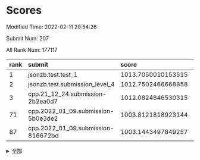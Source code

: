 # Scores

Modified Time: 2022-02-11 20:54:26

Submit Num: 207

All Rank Num: 177117

| rank |               submit               |       score        |       sigma        | pk_num |
| :--- | :--------------------------------- | :----------------- | :----------------- | :----- |
| 1    | jsonzb.test.test_1                 | 1013.7050010153515 | 0.8275219565201558 | 3418   |
| 2    | jsonzb.test.submission_level_4     | 1012.7502466668858 | 0.7857929996065111 | 3427   |
| 3    | cpp.21_12_24.submission-2b2ea0d7   | 1012.0824846530315 | 0.7700804629449479 | 3422   |
| 71   | cpp.2022_01_09.submission-5b0e3de2 | 1003.8121818923144 | 0.7163897482238655 | 3422   |
| 87   | cpp.2022_01_09.submission-816672bd | 1003.1443497849257 | 0.7203134413931814 | 3417   |


<details>
<summary>全部</summary>

| rank |                 submit                 |       score        |       sigma        | pk_num |
| :--- | :------------------------------------- | :----------------- | :----------------- | :----- |
| 1    | jsonzb.test.test_1                     | 1013.7050010153515 | 0.8275219565201558 | 3418   |
| 2    | jsonzb.test.submission_level_4         | 1012.7502466668858 | 0.7857929996065111 | 3427   |
| 3    | cpp.21_12_24.submission-2b2ea0d7       | 1012.0824846530315 | 0.7700804629449479 | 3422   |
| 4    | gobigger.level_3.submission_level_3_36 | 1011.5559817573059 | 0.7957849234606431 | 3425   |
| 5    | gobigger.level_3.submission_level_3_13 | 1011.27347634922   | 0.7777843935553418 | 3426   |
| 6    | gobigger.level_3.submission_level_3_15 | 1011.1925367689648 | 0.7629053555324924 | 3427   |
| 7    | gobigger.level_3.submission_level_3_40 | 1011.1596384745122 | 0.7563912887096121 | 3424   |
| 8    | gobigger.level_3.submission_level_3_9  | 1010.967518429828  | 0.7653929963813064 | 3422   |
| 9    | gobigger.level_3.submission_level_3_38 | 1010.8248974295652 | 0.7666292411128481 | 3424   |
| 10   | gobigger.level_3.submission_level_3_28 | 1010.8176495446961 | 0.7791490749787928 | 3425   |
| 11   | gobigger.level_3.submission_level_3_30 | 1010.7942928694466 | 0.7617011204820521 | 3425   |
| 12   | gobigger.level_3.submission_level_3_27 | 1010.7789080265711 | 0.7611633536966451 | 3420   |
| 13   | gobigger.level_3.submission_level_3_20 | 1010.7621487350028 | 0.7767890075057282 | 3425   |
| 14   | gobigger.level_3.submission_level_3_23 | 1010.6956867370043 | 0.7855582760925773 | 3421   |
| 15   | gobigger.level_3.submission_level_3_43 | 1010.6648020730848 | 0.7795686985653988 | 3421   |
| 16   | gobigger.level_3.submission_level_3_16 | 1010.6499955413583 | 0.768432221994322  | 3425   |
| 17   | gobigger.level_3.submission_level_3_42 | 1010.6447884669724 | 0.780205975678821  | 3421   |
| 18   | gobigger.level_3.submission_level_3_29 | 1010.6264266291068 | 0.7739666357073546 | 3423   |
| 19   | gobigger.level_3.submission_level_3_39 | 1010.5977699135202 | 0.7495503068500341 | 3421   |
| 20   | gobigger.level_3.submission_level_3_48 | 1010.4951638446968 | 0.7645918486332149 | 3423   |
| 21   | gobigger.level_3.submission_level_3_3  | 1010.4941832490925 | 0.7415078383875573 | 3419   |
| 22   | gobigger.level_3.submission_level_3_6  | 1010.4891540913836 | 0.7517091844524456 | 3426   |
| 23   | gobigger.level_3.submission_level_3_4  | 1010.4191246311585 | 0.7599377847961659 | 3421   |
| 24   | gobigger.level_3.submission_level_3_11 | 1010.2882061318086 | 0.7630255797628213 | 3422   |
| 25   | gobigger.level_3.submission_level_3_10 | 1010.2228845079585 | 0.7551062674936496 | 3422   |
| 26   | gobigger.level_3.submission_level_3_31 | 1010.1494276788032 | 0.7566262905220632 | 3416   |
| 27   | gobigger.level_3.submission_level_3_41 | 1010.1146081643121 | 0.7692335985140306 | 3422   |
| 28   | gobigger.level_3.submission_level_3_24 | 1009.9902800469391 | 0.7377834425678378 | 3421   |
| 29   | gobigger.level_3.submission_level_3_32 | 1009.904482466898  | 0.7780755038996573 | 3424   |
| 30   | gobigger.level_3.submission_level_3_46 | 1009.9025875552908 | 0.7385478259393103 | 3416   |
| 31   | gobigger.level_3.submission_level_3_26 | 1009.9011164653408 | 0.7571960090558414 | 3418   |
| 32   | gobigger.level_3.submission_level_3_8  | 1009.8504297988444 | 0.7624956363940972 | 3422   |
| 33   | gobigger.level_3.submission_level_3_21 | 1009.7934734647957 | 0.7584990561381499 | 3417   |
| 34   | gobigger.level_3.submission_level_3_25 | 1009.7059921472724 | 0.7749753375147425 | 3423   |
| 35   | gobigger.level_3.submission_level_3_5  | 1009.6923994292122 | 0.7675828914433922 | 3424   |
| 36   | gobigger.level_3.submission_level_3_12 | 1009.6868789574085 | 0.7708634537175566 | 3419   |
| 37   | gobigger.level_3.submission_level_3_1  | 1009.6507396426299 | 0.7449086228921761 | 3430   |
| 38   | gobigger.level_3.submission_level_3_35 | 1009.5650443437847 | 0.7589113077379273 | 3423   |
| 39   | gobigger.level_3.submission_level_3_33 | 1009.5326722385157 | 0.7481019932741724 | 3417   |
| 40   | gobigger.level_3.submission_level_3_0  | 1009.5235427166886 | 0.7563688616770364 | 3422   |
| 41   | gobigger.level_3.submission_level_3_19 | 1009.4781828097093 | 0.7747959880061192 | 3423   |
| 42   | gobigger.level_3.submission_level_3_44 | 1009.4456052304112 | 0.7672174071285559 | 3419   |
| 43   | gobigger.level_3.submission_level_3_22 | 1009.3086622732234 | 0.746504236843279  | 3422   |
| 44   | gobigger.level_3.submission_level_3_14 | 1009.280001973989  | 0.766881415645678  | 3423   |
| 45   | gobigger.level_3.submission_level_3_47 | 1009.2617041418399 | 0.7652645430757427 | 3423   |
| 46   | gobigger.level_3.submission_level_3_2  | 1008.948827126071  | 0.742542129584696  | 3419   |
| 47   | gobigger.level_3.submission_level_3_18 | 1008.9153687668876 | 0.7338099441887714 | 3417   |
| 48   | gobigger.level_3.submission_level_3_7  | 1008.8520605179784 | 0.7279546801304349 | 3421   |
| 49   | gobigger.level_3.submission_level_3_34 | 1008.8452608348259 | 0.7656467233409148 | 3428   |
| 50   | gobigger.level_3.submission_level_3_45 | 1008.6211531097321 | 0.7560759531268115 | 3425   |
| 51   | gobigger.level_3.submission_level_3_17 | 1008.3815479366391 | 0.738515338564779  | 3426   |
| 52   | gobigger.level_3.submission_level_3_49 | 1007.9746569200436 | 0.7217919263274155 | 3423   |
| 53   | gobigger.level_3.submission_level_3_37 | 1007.8107076395033 | 0.7298198626606923 | 3415   |
| 54   | gobigger.level_1.submission_level_1_15 | 1004.7109240692209 | 0.7177486860659775 | 3421   |
| 55   | gobigger.level_1.submission_level_1_39 | 1004.6193502483545 | 0.7215675909422946 | 3427   |
| 56   | gobigger.level_1.submission_level_1_4  | 1004.505543862633  | 0.7232324748258229 | 3420   |
| 57   | gobigger.level_1.submission_level_1_6  | 1004.378204626764  | 0.7165145040098615 | 3427   |
| 58   | gobigger.level_1.submission_level_1_23 | 1004.3776728462561 | 0.7206228104139929 | 3420   |
| 59   | gobigger.level_1.submission_level_1_30 | 1004.2654329113406 | 0.7070329212377557 | 3427   |
| 60   | gobigger.level_1.submission_level_1_29 | 1004.2616100288553 | 0.7237422890330791 | 3425   |
| 61   | gobigger.level_1.submission_level_1_26 | 1004.1282080417444 | 0.7213705605845903 | 3424   |
| 62   | gobigger.level_1.submission_level_1_36 | 1004.101851383832  | 0.7161645724191026 | 3424   |
| 63   | gobigger.level_1.submission_level_1_47 | 1004.0356512719941 | 0.7189378220809296 | 3420   |
| 64   | gobigger.level_1.submission_level_1_34 | 1004.012214177466  | 0.731830535385661  | 3421   |
| 65   | gobigger.level_1.submission_level_1_35 | 1003.9617697910757 | 0.720481825441824  | 3420   |
| 66   | gobigger.level_1.submission_level_1_46 | 1003.9605661885166 | 0.7129505926278541 | 3427   |
| 67   | gobigger.level_1.submission_level_1_44 | 1003.9600150503394 | 0.7186616493607947 | 3416   |
| 68   | gobigger.level_1.submission_level_1_31 | 1003.9174437945625 | 0.7151397438764027 | 3422   |
| 69   | gobigger.level_1.submission_level_1_21 | 1003.9116600353242 | 0.7080538018397935 | 3419   |
| 70   | gobigger.level_1.submission_level_1_48 | 1003.8191860405253 | 0.7303621864247132 | 3429   |
| 71   | cpp.2022_01_09.submission-5b0e3de2     | 1003.8121818923144 | 0.7163897482238655 | 3422   |
| 72   | gobigger.level_1.submission_level_1_45 | 1003.8021331867922 | 0.7159437060611282 | 3419   |
| 73   | gobigger.level_1.submission_level_1_38 | 1003.730453014681  | 0.7216124774314333 | 3421   |
| 74   | gobigger.level_1.submission_level_1_8  | 1003.7102691822143 | 0.7232642856000393 | 3421   |
| 75   | gobigger.level_1.submission_level_1_10 | 1003.6398633316699 | 0.7191642305154792 | 3427   |
| 76   | gobigger.level_1.submission_level_1_20 | 1003.6185308894511 | 0.7178067255914582 | 3425   |
| 77   | gobigger.level_1.submission_level_1_33 | 1003.5677071311901 | 0.7239401652265275 | 3425   |
| 78   | gobigger.level_1.submission_level_1_24 | 1003.5609038607275 | 0.7092416241725098 | 3419   |
| 79   | gobigger.level_1.submission_level_1_43 | 1003.5309120202941 | 0.7177171268106965 | 3422   |
| 80   | gobigger.level_1.submission_level_1_16 | 1003.4589462116189 | 0.7273877287816958 | 3426   |
| 81   | gobigger.level_1.submission_level_1_1  | 1003.4418880318473 | 0.7182213086579644 | 3420   |
| 82   | gobigger.level_1.submission_level_1_41 | 1003.4028136330359 | 0.7128184927073435 | 3420   |
| 83   | gobigger.level_1.submission_level_1_14 | 1003.3725033639796 | 0.7202872450242954 | 3419   |
| 84   | gobigger.level_1.submission_level_1_49 | 1003.3348289721447 | 0.7205866259350032 | 3424   |
| 85   | gobigger.level_1.submission_level_1_0  | 1003.1967399314942 | 0.7150501947594214 | 3421   |
| 86   | gobigger.level_1.submission_level_1_3  | 1003.1454255022561 | 0.7059071273702594 | 3421   |
| 87   | cpp.2022_01_09.submission-816672bd     | 1003.1443497849257 | 0.7203134413931814 | 3417   |
| 88   | gobigger.level_1.submission_level_1_37 | 1003.1350914013278 | 0.7131945144950036 | 3417   |
| 89   | gobigger.level_1.submission_level_1_32 | 1003.0732824678581 | 0.7221334037053144 | 3423   |
| 90   | gobigger.level_1.submission_level_1_2  | 1003.059680656661  | 0.719493906893465  | 3428   |
| 91   | gobigger.level_1.submission_level_1_25 | 1003.0331511899423 | 0.7177950795141692 | 3423   |
| 92   | gobigger.level_1.submission_level_1_18 | 1003.0314622716802 | 0.7208950048505574 | 3425   |
| 93   | gobigger.level_1.submission_level_1_19 | 1002.9639788233402 | 0.7091926150464698 | 3423   |
| 94   | gobigger.level_1.submission_level_1_5  | 1002.8864057890913 | 0.7234856353966068 | 3423   |
| 95   | gobigger.level_1.submission_level_1_9  | 1002.841274227769  | 0.729437597185908  | 3425   |
| 96   | gobigger.level_1.submission_level_1_27 | 1002.8019097254439 | 0.7153884910185853 | 3420   |
| 97   | gobigger.level_1.submission_level_1_22 | 1002.6856089089017 | 0.7145494007409657 | 3419   |
| 98   | gobigger.level_1.submission_level_1_28 | 1002.4109420303797 | 0.7083458801472751 | 3421   |
| 99   | gobigger.level_1.submission_level_1_13 | 1002.3767894544378 | 0.7252626585076675 | 3426   |
| 100  | gobigger.level_1.submission_level_1_40 | 1002.3551331147735 | 0.7222328113720765 | 3425   |
| 101  | gobigger.level_1.submission_level_1_17 | 1002.1722703584483 | 0.7301459806551892 | 3425   |
| 102  | gobigger.level_1.submission_level_1_42 | 1002.0890638017664 | 0.7058755207934754 | 3422   |
| 103  | gobigger.level_1.submission_level_1_11 | 1001.7891111682978 | 0.7202526808315959 | 3426   |
| 104  | gobigger.level_1.submission_level_1_12 | 1001.5916085078062 | 0.702223599165713  | 3424   |
| 105  | gobigger.level_1.submission_level_1_7  | 1001.474147321674  | 0.704000637604093  | 3422   |
| 106  | gobigger.random.submission_random_7    | 997.6399931576644  | 0.7121619495695436 | 3426   |
| 107  | gobigger.random.submission_random_39   | 997.2679921395745  | 0.7052460108037205 | 3417   |
| 108  | gobigger.random.submission_random_6    | 997.1729437483982  | 0.714574252743157  | 3417   |
| 109  | gobigger.random.submission_random_29   | 997.1365839448356  | 0.7122707411028121 | 3422   |
| 110  | gobigger.random.submission_random_24   | 997.1007278638342  | 0.6944938029101317 | 3422   |
| 111  | gobigger.random.submission_random_8    | 996.8754497440093  | 0.7177983738008852 | 3420   |
| 112  | gobigger.random.submission_random_4    | 996.7523154799175  | 0.7210607199708631 | 3423   |
| 113  | gobigger.random.submission_random_18   | 996.6717472236948  | 0.7096873249519436 | 3424   |
| 114  | gobigger.random.submission_random_16   | 996.6216162810696  | 0.704797570082164  | 3425   |
| 115  | gobigger.random.submission_random_45   | 996.5075512436442  | 0.7255442399250475 | 3420   |
| 116  | gobigger.random.submission_random_49   | 996.4808716634669  | 0.7132368804358657 | 3422   |
| 117  | gobigger.random.submission_random_2    | 996.4755090186441  | 0.7273413802141411 | 3428   |
| 118  | gobigger.random.submission_random_34   | 996.4204700734224  | 0.7059201916096329 | 3424   |
| 119  | gobigger.random.submission_random_35   | 996.3964059580362  | 0.7208310785260859 | 3426   |
| 120  | gobigger.random.submission_random_13   | 996.3901210585266  | 0.7107299791995503 | 3419   |
| 121  | gobigger.random.submission_random_48   | 996.3632033305985  | 0.7031461866747222 | 3422   |
| 122  | gobigger.random.submission_random_23   | 996.319159698476   | 0.7100069622040345 | 3423   |
| 123  | gobigger.random.submission_random_27   | 996.2825910821384  | 0.7167706283778832 | 3417   |
| 124  | gobigger.random.submission_random_11   | 996.198188725397   | 0.7105257019762907 | 3422   |
| 125  | gobigger.random.submission_random_38   | 996.1757421351143  | 0.7038609849002713 | 3423   |
| 126  | gobigger.random.submission_random_32   | 996.1409038652502  | 0.7122483940152219 | 3424   |
| 127  | gobigger.random.submission_random_10   | 995.9480483632374  | 0.7262005492544068 | 3425   |
| 128  | gobigger.random.submission_random_26   | 995.923761050377   | 0.7013911790313629 | 3424   |
| 129  | gobigger.random.submission_random_17   | 995.9159243102843  | 0.7111878016984666 | 3420   |
| 130  | gobigger.random.submission_random_15   | 995.9157912931652  | 0.7091862004652829 | 3422   |
| 131  | gobigger.random.submission_random_0    | 995.9122578253869  | 0.7237247712320658 | 3426   |
| 132  | gobigger.random.submission_random_33   | 995.8991628541751  | 0.705094594562418  | 3424   |
| 133  | gobigger.random.submission_random_19   | 995.8837384223837  | 0.7065113596346403 | 3425   |
| 134  | gobigger.random.submission_random_5    | 995.8803993105546  | 0.706351298805569  | 3419   |
| 135  | gobigger.random.submission_random_9    | 995.7990532239552  | 0.7031359323713956 | 3423   |
| 136  | gobigger.random.submission_random_3    | 995.6609897371038  | 0.7116213628022652 | 3423   |
| 137  | gobigger.random.submission_random_40   | 995.6531452155033  | 0.7183316100465952 | 3424   |
| 138  | gobigger.random.submission_random_37   | 995.6452278495167  | 0.7157107650793028 | 3425   |
| 139  | gobigger.random.submission_random_30   | 995.6405635147134  | 0.7096811934913594 | 3420   |
| 140  | gobigger.random.submission_random_25   | 995.6205815780393  | 0.7005128435230028 | 3426   |
| 141  | gobigger.random.submission_random_36   | 995.610625761916   | 0.7033001299537402 | 3424   |
| 142  | gobigger.random.submission_random_43   | 995.494650589834   | 0.7109029954474877 | 3425   |
| 143  | gobigger.random.submission_random_47   | 995.4629645080589  | 0.7086491913419434 | 3420   |
| 144  | gobigger.random.submission_random_28   | 995.4249545874978  | 0.7166435943191259 | 3421   |
| 145  | gobigger.random.submission_random_31   | 995.4049116575692  | 0.7109635161919858 | 3425   |
| 146  | gobigger.random.submission_random_14   | 995.4021121025824  | 0.7104383482664165 | 3420   |
| 147  | gobigger.random.submission_random_42   | 995.3907101937519  | 0.7094778294217352 | 3416   |
| 148  | gobigger.random.submission_random_21   | 995.3820472026902  | 0.7052830659384681 | 3416   |
| 149  | gobigger.random.submission_random_12   | 995.329399578337   | 0.7208762243670734 | 3425   |
| 150  | gobigger.random.submission_random_20   | 995.2463747373306  | 0.7053187834247877 | 3425   |
| 151  | gobigger.random.submission_random_46   | 995.0183534858246  | 0.7214276255955626 | 3422   |
| 152  | gobigger.random.submission_random_44   | 994.9232123490743  | 0.7220268268372879 | 3424   |
| 153  | gobigger.random.submission_random_22   | 994.733802770598   | 0.7257130663960516 | 3420   |
| 154  | gobigger.random.submission_random_41   | 994.4480198233266  | 0.7358879603744009 | 3422   |
| 155  | gobigger.random.submission_random_1    | 994.0555643597463  | 0.7066868201993626 | 3420   |
| 156  | gobigger.level_2.submission_level_2_18 | 993.5233206417327  | 0.7353518809869575 | 3427   |
| 157  | gobigger.level_2.submission_level_2_38 | 993.4452958243066  | 0.7386650256922728 | 3419   |
| 158  | gobigger.level_2.submission_level_2_21 | 993.2895296124055  | 0.7145221917489691 | 3415   |
| 159  | gobigger.level_2.submission_level_2_4  | 993.0980365185645  | 0.7601013573917389 | 3423   |
| 160  | gobigger.level_2.submission_level_2_27 | 992.994720179246   | 0.7367226198012282 | 3422   |
| 161  | gobigger.level_2.submission_level_2_13 | 992.9338724959849  | 0.7390054836582565 | 3428   |
| 162  | gobigger.level_2.submission_level_2_22 | 992.8863525437531  | 0.7367024851063869 | 3421   |
| 163  | gobigger.level_2.submission_level_2_31 | 992.7800043404391  | 0.7455143133507445 | 3421   |
| 164  | gobigger.level_2.submission_level_2_49 | 992.6555642440393  | 0.7393270552183557 | 3418   |
| 165  | gobigger.level_2.submission_level_2_45 | 992.6434468610656  | 0.7423144561570388 | 3426   |
| 166  | gobigger.level_2.submission_level_2_32 | 992.6266061706752  | 0.7385357372478428 | 3425   |
| 167  | gobigger.level_2.submission_level_2_14 | 992.5917745466056  | 0.7262694309546017 | 3428   |
| 168  | gobigger.level_2.submission_level_2_36 | 992.5444193067486  | 0.7369461066058166 | 3423   |
| 169  | gobigger.level_2.submission_level_2_40 | 992.5061298802704  | 0.7468268490895428 | 3420   |
| 170  | gobigger.level_2.submission_level_2_44 | 992.4697149521963  | 0.7405403783772743 | 3427   |
| 171  | gobigger.level_2.submission_level_2_8  | 992.2405228692661  | 0.7582379372794107 | 3421   |
| 172  | gobigger.level_2.submission_level_2_29 | 992.2188226963684  | 0.7387613047435073 | 3423   |
| 173  | gobigger.level_2.submission_level_2_24 | 992.1873214883194  | 0.7335540536748945 | 3423   |
| 174  | gobigger.level_2.submission_level_2_5  | 992.181711186072   | 0.7533753847547854 | 3425   |
| 175  | gobigger.level_2.submission_level_2_6  | 992.1728333866718  | 0.7421819344931263 | 3423   |
| 176  | gobigger.level_2.submission_level_2_16 | 992.1236880453719  | 0.7458126048816269 | 3426   |
| 177  | gobigger.level_2.submission_level_2_19 | 991.970189358322   | 0.7562930998367998 | 3430   |
| 178  | gobigger.level_2.submission_level_2_34 | 991.9243537862652  | 0.7328821400647199 | 3422   |
| 179  | gobigger.level_2.submission_level_2_1  | 991.8852760672307  | 0.7478879864165265 | 3423   |
| 180  | gobigger.level_2.submission_level_2_35 | 991.8298622224522  | 0.7581853342463739 | 3422   |
| 181  | gobigger.level_2.submission_level_2_17 | 991.7525511191352  | 0.7434536170652295 | 3424   |
| 182  | gobigger.level_2.submission_level_2_30 | 991.7323983734825  | 0.7306654265485742 | 3422   |
| 183  | gobigger.level_2.submission_level_2_15 | 991.6403974078759  | 0.7488199588712645 | 3426   |
| 184  | gobigger.level_2.submission_level_2_20 | 991.6297262795692  | 0.744952661990404  | 3425   |
| 185  | gobigger.level_2.submission_level_2_12 | 991.6128918335236  | 0.7422871058194097 | 3420   |
| 186  | gobigger.level_2.submission_level_2_46 | 991.6066485708146  | 0.7408354186475744 | 3419   |
| 187  | gobigger.level_2.submission_level_2_43 | 991.5983509095959  | 0.757714148340888  | 3424   |
| 188  | gobigger.level_2.submission_level_2_9  | 991.5899579288913  | 0.7302651561757583 | 3425   |
| 189  | gobigger.level_2.submission_level_2_39 | 991.5373934383259  | 0.7587500952776703 | 3421   |
| 190  | gobigger.level_2.submission_level_2_25 | 991.5047719627031  | 0.7545729772982442 | 3424   |
| 191  | gobigger.level_2.submission_level_2_37 | 991.4967151380954  | 0.7522501016660725 | 3425   |
| 192  | gobigger.level_2.submission_level_2_48 | 991.4490195368162  | 0.7387758219630144 | 3425   |
| 193  | gobigger.level_2.submission_level_2_41 | 991.4003672801714  | 0.7605755241110539 | 3425   |
| 194  | gobigger.level_2.submission_level_2_42 | 991.3962176040292  | 0.7778525773502156 | 3427   |
| 195  | gobigger.level_2.submission_level_2_26 | 991.3251874249798  | 0.7507736933351457 | 3421   |
| 196  | gobigger.level_2.submission_level_2_11 | 991.2950576954869  | 0.7479498722645277 | 3420   |
| 197  | gobigger.level_2.submission_level_2_33 | 991.2808788691     | 0.7712047932448239 | 3418   |
| 198  | gobigger.level_2.submission_level_2_2  | 991.241492696049   | 0.7578109216670164 | 3425   |
| 199  | gobigger.level_2.submission_level_2_47 | 991.2316507460547  | 0.7590531877966097 | 3423   |
| 200  | gobigger.level_2.submission_level_2_28 | 991.2105159317261  | 0.7601837125673678 | 3421   |
| 201  | gobigger.level_2.submission_level_2_23 | 991.1410508314078  | 0.7635003746002431 | 3422   |
| 202  | gobigger.level_2.submission_level_2_10 | 990.8501824436472  | 0.7759459031961369 | 3421   |
| 203  | gobigger.level_2.submission_level_2_7  | 990.8471963740926  | 0.7509161759639876 | 3427   |
| 204  | gobigger.level_2.submission_level_2_3  | 990.5532903569438  | 0.7565380066899132 | 3422   |
| 205  | gobigger.level_2.submission_level_2_0  | 990.0717159804775  | 0.7670869279398231 | 3423   |
| 206  | gobigger.none.submission_none_0        | 977.0969877372337  | 1.3324529514925272 | 3430   |
| 207  | gobigger.none.submission_none_1        | 977.0269033995094  | 1.3187718681422707 | 3420   |

</details>